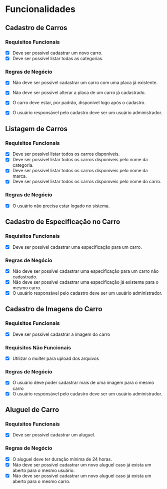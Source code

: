 # Funcionalidades

## **Cadastro de Carros**

### Requisitos Funcionais
- [X] Deve ser possível cadastrar um novo carro.
- [X] Deve ser possível listar todas as categorias.

### Regras de Negócio
- [X] Não deve ser possível cadastrar um carro com uma placa já existente.
- [X] Não deve ser possível alterar a placa de um carro já cadastrado.
- [X] O carro deve estar, por padrão, disponível logo após o cadastro.
- [X] O usuário responsável pelo cadastro deve ser um usuário administrador.


## **Listagem de Carros**

### Requisitos Funcionais
- [X] Deve ser possível listar todos os carros disponíveis.
- [X] Deve ser possível listar todos os carros disponíveis pelo nome da categoria.
- [X] Deve ser possível listar todos os carros disponíveis pelo nome da marca.
- [X] Deve ser possível listar todos os carros disponíveis pelo nome do carro.

### Regras de Negócio
- [X] O usuário não precisa estar logado no sistema.

## **Cadastro de Especificação no Carro**

### Requisitos Funcionais
- [X] Deve ser possível cadastrar uma especificação para um carro.

### Regras de Negócio
- [X] Não deve ser possível cadastrar uma especificação para um carro não cadastrado.
- [X] Não deve ser possível cadastrar uma especificação já existente para o mesmo carro.
- [X] O usuário responsável pelo cadastro deve ser um usuário administrador.

## **Cadastro de Imagens do Carro**

### Requisitos Funcionais
- [X] Deve ser possível cadastrar a imagem do carro

### Requisitos Não Funcionais
- [X] Utilizar o multer para upload dos arquivos

### Regras de Negócio
- [X] O usuário deve poder cadastrar mais de uma imagem para o mesmo carro
- [X] O usuário responsável pelo cadastro deve ser um usuário administrador.

## **Aluguel de Carro**

### Requisitos Funcionais
- [X] Deve ser possível cadastrar um aluguel.

### Regras de Negócio
- [X] O aluguel deve ter duração mínima de 24 horas.
- [X] Não deve ser possível cadastrar um novo aluguel caso já exista um aberto para o mesmo usuário.
- [X] Não deve ser possível cadastrar um novo aluguel caso já exista um aberto para o mesmo carro.